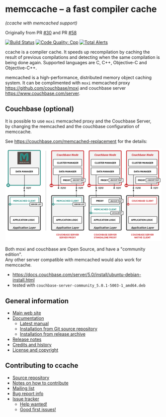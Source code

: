 memccache – a fast compiler cache
=================================

_(ccache with memcached support)_

Originally from PR [#30](https://github.com/ccache/ccache/pull/30) and PR [#58](https://github.com/ccache/ccache/pull/58)

[![Build Status](https://travis-ci.org/ccache/ccache.svg?branch=3.7-maint)](https://travis-ci.org/ccache/ccache)
[![Code Quality: Cpp](https://img.shields.io/lgtm/grade/cpp/g/ccache/ccache.svg?logo=lgtm&logoWidth=18)](https://lgtm.com/projects/g/ccache/ccache/context:cpp)
[![Total Alerts](https://img.shields.io/lgtm/alerts/g/ccache/ccache.svg?logo=lgtm&logoWidth=18)](https://lgtm.com/projects/g/ccache/ccache/alerts)

ccache is a compiler cache. It speeds up recompilation by caching the result of
previous compilations and detecting when the same compilation is being done
again. Supported languages are C, C++, Objective-C and Objective-C++.

memcached is a high-performance, distributed memory object caching system.
It can be complimented with `moxi` memcached proxy <https://github.com/couchbase/moxi>
and couchbase server <https://www.couchbase.com/server>.

Couchbase (optional)
--------------------

It is possible to use `moxi` memcached proxy and the Couchbase Server,<br />
by changing the memcached and the couchbase configuration of memccache.

See <https://couchbase.com/memcached-replacement> for the details:

![couchbase memcached](images/couchbase-memcached-replacement.png)

Both moxi and couchbase are Open Source, and have a "community edition".<br />
Any other server compatible with memcached would also work for memccache.

* <https://docs.couchbase.com/server/5.0/install/ubuntu-debian-install.html>
* tested with `couchbase-server-community_5.0.1-5003-1_amd64.deb`

General information
-------------------

* [Main web site](https://ccache.dev)
* [Documentation](https://ccache.dev/documentation.html)
  * [Latest manual](https://ccache.dev/manual/latest.html)
  * [Installation from Git source repository](https://github.com/ccache/ccache/blob/master/doc/INSTALL.md)
  * [Installation from release archive](https://github.com/ccache/ccache/blob/master/doc/INSTALL-from-release-archive.md)
* [Release notes](https://ccache.dev/releasenotes.html)
* [Credits and history](https://ccache.dev/credits.html)
* [License and copyright](https://ccache.dev/license.html)


Contributing to ccache
----------------------

* [Source repository](https://github.com/ccache/ccache)
* [Notes on how to contribute](https://github.com/ccache/ccache/blob/master/CONTRIBUTING.md)
* [Mailing list](https://lists.samba.org/mailman/listinfo/ccache/)
* [Bug report info](https://ccache.dev/bugs.html)
* [Issue tracker](https://github.com/ccache/ccache/issues)
  * [Help wanted!](https://github.com/ccache/ccache/labels/help%20wanted)
  * [Good first issues!](https://github.com/ccache/ccache/labels/good%20first%20issue)
